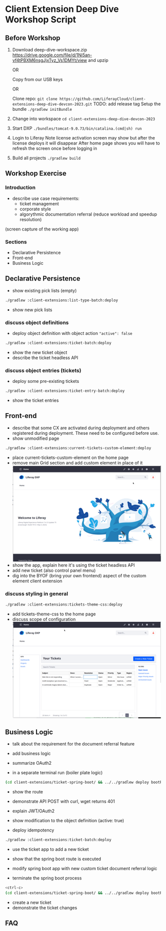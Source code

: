 # Client Extension Deep Dive Workshop Script

## Before Workshop

1. Download deep-dive-workspace.zip
   https://drive.google.com/file/d/1Ni5an-vf4tPBXM6nsgJjxTyz_Vs1DMYt/view
   and upzip

   OR

   Copy from our USB keys

   OR

   Clone repo:
   `git clone https://github.com/LiferayCloud/client-extensions-deep-dive-devcon-2023.git`
      TODO: add release tag
   Setup the bundle
      `./gradlew initBundle`


1. Change into workspace
   `cd client-extensions-deep-dive-devcon-2023`
1. Start DXP
   `./bundles/tomcat-9.0.73/bin/catalina.(cmd|sh) run`
1. Login to Liferay
    Note license activation screen may show but after the license deploys it will disappear
	After home page shows you will have to refresh the screen once before logging in
1. Build all projects
   `./gradlew build`

## Workshop Exercise

### Introduction

- describe use case requirements:
  - ticket management
  - corporate style
  - algorythmic documentation referral (reduce workload and speedup resolution)

(screen capture of the working app)

### Sections

- Declarative Persistence
- Front-end
- Business Logic

## Declarative Persistence

- show existing pick lists (empty)

```bash
./gradlew :client-extensions:list-type-batch:deploy
```

- show new pick lists

### discuss object definitions

- deploy object definition with object action `"active": false`

```bash
./gradlew :client-extensions:ticket-batch:deploy
```

- show the new ticket object
- describe the ticket headless API

### discuss object entries (tickets)

- deploy some pre-existing tickets

```bash
./gradlew :client-extensions:ticket-entry-batch:deploy
```

- show the ticket entries

## Front-end

- describe that some CX are activated during deployment and others registered during deployment. These need to be configured before use.
- show unmodified page

```bash
./gradlew :client-extensions:current-tickets-custom-element:deploy
```

- place current-tickets-custom-element on the home page
- remove main Grid section and add custom element in place of it
  ![Edit Home Page to Add Custom Element](./edit-home-page.gif)
- show the app, explain here it's using the ticket headless API
- add new ticket (also control panel menu)
- dig into the BYOF (bring your own frontend) aspect of the custom element client extension

### discuss styling in general

```bash
./gradlew :client-extensions:tickets-theme-css:deploy
```

- add tickets-theme-css to the home page
- discuss scope of configuration
  ![Apply Theme to All Pages](./apply-theme.gif)

## Business Logic

- talk about the requirement for the document referral feature
- add business logic
- summarize OAuth2

- in a separate terminal run (boiler plate logic)

```bash
(cd client-extensions/ticket-spring-boot/ && ../../gradlew deploy bootRun)
```

- show the route
- demonstrate API POST with curl, wget returns 401
- explain JWT/OAuth2

- show modification to the object definition (active: true)
- deploy idempotency

```bash
./gradlew :client-extensions:ticket-batch:deploy
```

- use the ticket app to add a new ticket
- show that the spring boot route is executed

- modify spring boot app with new custom ticket document referral logic

- terminate the spring boot process

```bash
<ctrl-c>
(cd client-extensions/ticket-spring-boot/ && ../../gradlew deploy bootRun)
```

- create a new ticket
- demonstrate the ticket changes

## FAQ
